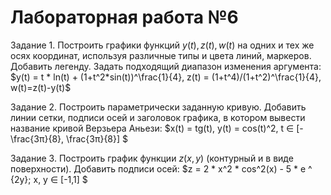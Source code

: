 # Лабораторная работа №6
Задание 1. Построить графики функций $y(t), z(t), w(t)$ на одних и тех же осях координат, используя различные типы и цвета линий, маркеров. Добавить легенду. Задать подходящий диапазон изменения аргумента: $y(t) = t * ln(t) + (1+t^2*sin(t))^\frac{1}{4}, z(t) = (1+t^4)/(1+t^2)^\frac{1}{4}, w(t)=z(t)-y(t)$

Задание 2. Построить параметрически заданную кривую. Добавить линии сетки, подписи осей и заголовок графика, в котором вывести название кривой Верзьера Аньези: $x(t) = tg(t), y(t) = cos(t)^2, t ∈ \[-\frac{3π}{8}, \frac{3π}{8}\] $ 

Задание 3. Построить график функции $z(x,y)$ (контурный и в виде поверхности). Добавить подписи осей: $z = 2 * x^2 * cos^2(x) - 5 * e ^ {2y}; x, y ∈ \[-1,1\] $
